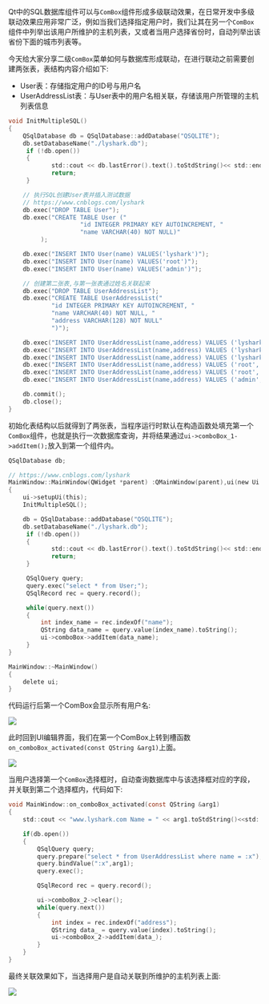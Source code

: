 Qt中的SQL数据库组件可以与`ComBox`组件形成多级联动效果，在日常开发中多级联动效果应用非常广泛，例如当我们选择指定用户时，我们让其在另一个`ComBox`组件中列举出该用户所维护的主机列表，又或者当用户选择省份时，自动列举出该省份下面的城市列表等。

今天给大家分享二级`ComBox`菜单如何与数据库形成联动，在进行联动之前需要创建两张表，表结构内容介绍如下:

 - User表：存储指定用户的ID号与用户名
 - UserAddressList表：与User表中的用户名相关联，存储该用户所管理的主机列表信息

```C
void InitMultipleSQL()
{
    QSqlDatabase db = QSqlDatabase::addDatabase("QSQLITE");
    db.setDatabaseName("./lyshark.db");
     if (!db.open())
     {
            std::cout << db.lastError().text().toStdString()<< std::endl;
            return;
     }

    // 执行SQL创建User表并插入测试数据
    // https://www.cnblogs.com/lyshark
    db.exec("DROP TABLE User");
    db.exec("CREATE TABLE User ("
                    "id INTEGER PRIMARY KEY AUTOINCREMENT, "
                    "name VARCHAR(40) NOT NULL)"
         );

    db.exec("INSERT INTO User(name) VALUES('lyshark')");
    db.exec("INSERT INTO User(name) VALUES('root')");
    db.exec("INSERT INTO User(name) VALUES('admin')");

    // 创建第二张表,与第一张表通过姓名关联起来
    db.exec("DROP TABLE UserAddressList");
    db.exec("CREATE TABLE UserAddressList("
            "id INTEGER PRIMARY KEY AUTOINCREMENT, "
            "name VARCHAR(40) NOT NULL, "
            "address VARCHAR(128) NOT NULL"
            ")");

    db.exec("INSERT INTO UserAddressList(name,address) VALUES ('lyshark','192.168.1.1')");
    db.exec("INSERT INTO UserAddressList(name,address) VALUES ('lyshark','192.168.1.2')");
    db.exec("INSERT INTO UserAddressList(name,address) VALUES ('lyshark','192.168.1.3')");
    db.exec("INSERT INTO UserAddressList(name,address) VALUES ('root','192.168.10.10')");
    db.exec("INSERT INTO UserAddressList(name,address) VALUES ('root','192.168.10.11')");
    db.exec("INSERT INTO UserAddressList(name,address) VALUES ('admin','192.168.100.100')");

    db.commit();
    db.close();
}
```
初始化表结构以后就得到了两张表，当程序运行时默认在构造函数处填充第一个`ComBox`组件，也就是执行一次数据库查询，并将结果通过`ui->comboBox_1->addItem();`放入到第一个组件内。
```C
QSqlDatabase db;

// https://www.cnblogs.com/lyshark
MainWindow::MainWindow(QWidget *parent) :QMainWindow(parent),ui(new Ui::MainWindow)
{
    ui->setupUi(this);
    InitMultipleSQL();

    db = QSqlDatabase::addDatabase("QSQLITE");
    db.setDatabaseName("./lyshark.db");
     if (!db.open())
     {
            std::cout << db.lastError().text().toStdString()<< std::endl;
            return;
     }

     QSqlQuery query;
     query.exec("select * from User;");
     QSqlRecord rec = query.record();

     while(query.next())
     {
         int index_name = rec.indexOf("name");
         QString data_name = query.value(index_name).toString();
         ui->comboBox->addItem(data_name);
     }
}

MainWindow::~MainWindow()
{
    delete ui;
}
```

代码运行后第一个ComBox会显示所有用户名:

![](https://img2020.cnblogs.com/blog/1379525/202112/1379525-20211207145813790-316401904.gif)

此时回到UI编辑界面，我们在第一个ComBox上转到槽函数`on_comboBox_activated(const QString &arg1)`上面。

![](https://img2020.cnblogs.com/blog/1379525/202112/1379525-20211207150016357-721319935.png)

当用户选择第一个`ComBox`选择框时，自动查询数据库中与该选择框对应的字段，并关联到第二个选择框内，代码如下:
```C
void MainWindow::on_comboBox_activated(const QString &arg1)
{
    std::cout << "www.lyshark.com Name = " << arg1.toStdString()<<std::endl;

    if(db.open())
    {
        QSqlQuery query;
        query.prepare("select * from UserAddressList where name = :x");
        query.bindValue(":x",arg1);
        query.exec();

        QSqlRecord rec = query.record();

        ui->comboBox_2->clear();
        while(query.next())
        {
            int index = rec.indexOf("address");
            QString data_ = query.value(index).toString();
            ui->comboBox_2->addItem(data_);
        }
    }
}
```

最终关联效果如下，当选择用户是自动关联到所维护的主机列表上面:

![](https://img2020.cnblogs.com/blog/1379525/202112/1379525-20211207150316084-287479371.gif)

